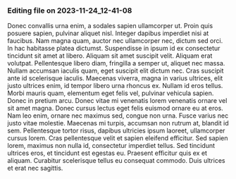 

### Editing file on 2023-11-24_12-41-08

Donec convallis urna enim, a sodales sapien ullamcorper ut. Proin quis posuere sapien, pulvinar aliquet nisl. Integer dapibus imperdiet nisi at faucibus. Nam magna quam, auctor nec ullamcorper nec, dictum sed orci. In hac habitasse platea dictumst. Suspendisse in ipsum id ex consectetur tincidunt sit amet at libero. Aliquam sit amet suscipit velit. Aliquam erat volutpat. Pellentesque libero diam, fringilla a semper ut, aliquet nec massa. Nullam accumsan iaculis quam, eget suscipit elit dictum nec. Cras suscipit ante id scelerisque iaculis.
Maecenas viverra, magna in varius ultrices, elit justo ultrices enim, id tempor libero urna rhoncus ex. Nullam id eros tellus. Morbi mauris quam, elementum eget felis vel, pulvinar vehicula sapien. Donec in pretium arcu. Donec vitae mi venenatis lorem venenatis ornare vel sit amet magna. Donec cursus lectus eget felis euismod ornare eu at eros. Nam leo enim, ornare nec maximus sed, congue non urna. Fusce varius nec justo vitae molestie.
Maecenas mi turpis, accumsan non rutrum at, blandit id sem. Pellentesque tortor risus, dapibus ultricies ipsum laoreet, ullamcorper cursus lorem. Cras pellentesque velit et sapien eleifend efficitur. Sed sapien lorem, maximus non nulla id, consectetur imperdiet tellus. Sed tincidunt ultrices eros, et tincidunt est egestas eu. Praesent efficitur quis ex et aliquam. Curabitur scelerisque tellus eu consequat commodo. Duis ultrices et erat nec sagittis.


